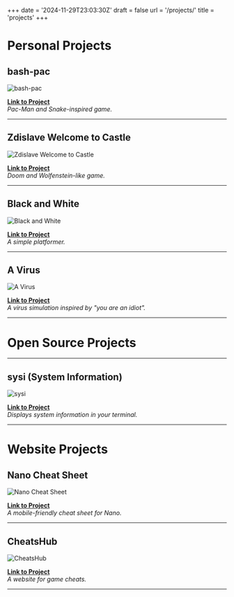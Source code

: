 +++
date = '2024-11-29T23:03:30Z'
draft = false
url = '/projects/'
title = 'projects'
+++
# Personal Projects

## bash-pac
![bash-pac](/images/project-images/bash-pac.png)

**[Link to Project](https://github.com/stuffbymax/bash-pac)**  
*Pac-Man and Snake-inspired game.*

---

## Zdislave Welcome to Castle
![Zdislave Welcome to Castle](/images/project-images/jK9v43.png)

**[Link to Project](https://stuff-by-max.itch.io/)**  
*Doom and Wolfenstein-like game.*

---

## Black and White
![Black and White](/images/project-images//black-white.png)

**[Link to Project](https://itch.io/e/11275490/stuff-by-max-updated-black-and-white)**  
*A simple platformer.*

---

## A Virus
![A Virus](/images/project-images/the-virus.png)

**[Link to Project](https://itch.io/event/20215678)**  
*A virus simulation inspired by "you are an idiot".*

---

# Open Source Projects

---

## sysi (System Information)
![sysi](/images/project-images/sysi-icon.png)

**[Link to Project](https://github.com/stuffbymax/)**  
*Displays system information in your terminal.*

---


# Website Projects

## Nano Cheat Sheet
![Nano Cheat Sheet](/images/project-images/nano-cheats-sheets.png)

**[Link to Project](https://github.com/stuffbymax/CheatsHub)**  
*A mobile-friendly cheat sheet for Nano.*

---


## CheatsHub
![CheatsHub](/images/project-images/cheats-hub.png)

**[Link to Project](https://stuffbymax.github.io/CheatsHub/)**  
*A website for game cheats.*

---
